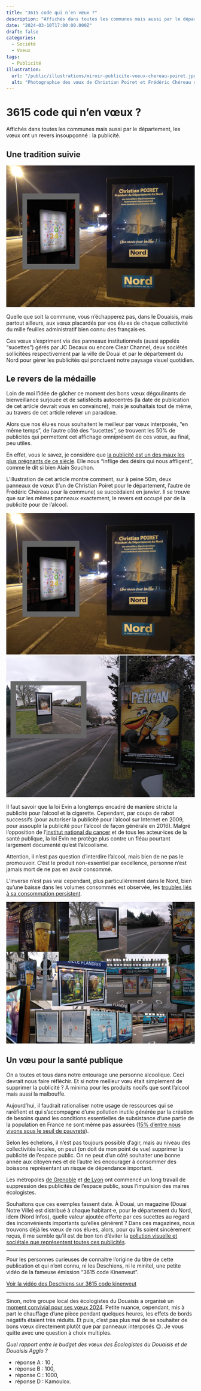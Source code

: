 ```yaml
---
title: "3615 code qui n’en vœux ?"
description: "Affichés dans toutes les communes mais aussi par le département, les vœux ont un revers insoupçonné : la publicité."
date: "2024-03-10T17:00:00.000Z"
draft: false
categories:
  - Société
  - Voeux
tags:
  - Publicité
illustration:
  url: "/public/illustrations/miroir-publicite-voeux-chereau-poiret.jpg"
  alt: "Photographie des vœux de Christian Poiret et Frédéric Chéreau sur la même prise de vue."
---
```


# 3615 code qui n’en vœux ?

Affichés dans toutes les communes mais aussi par le département, les vœux ont un revers insoupçonné : la publicité.

## Une tradition suivie

![Photographie des vœux de Christian Poiret et Frédéric Chéreau sur la même prose de vue.](/public/illustrations/miroir-publicite-voeux-chereau-poiret.jpg)

Quelle que soit la commune, vous n’échapperez pas, dans le Douaisis, mais partout ailleurs, aux vœux placardés par vos élu·es de chaque collectivité du mille feuilles administratif bien connu des français·es.

Ces vœux s’expriment via des panneaux institutionnels (aussi appelés “sucettes”) gérés par JC Decaux ou encore Clear Channel, deux sociétés sollicitées respectivement par la ville de Douai et par le département du Nord pour gérer les publicités qui ponctuent notre paysage visuel quotidien.

## Le revers de la médaille

Loin de moi l’idée de gâcher ce moment des bons vœux dégoulinants de bienveillance surjouée et de satisfécits autocentrés (la date de publication de cet article devrait vous en convaincre), mais je souhaitais tout de même, au travers de cet article relever un paradoxe.

Alors que nos élu·es nous souhaitent le meilleur par vœux interposés, “en même temps”, de l’autre côté des “sucettes”, se trouvent les 50% de publicités qui permettent cet affichage omniprésent de ces vœux, au final, peu utiles.

En effet, vous le savez, je considère que [la publicité est un des maux les plus prégnants de ce siècle](./stop-pub-mettons-fin-a-la-publicite). Elle nous “inflige des désirs qui nous affligent”, comme le dit si bien Alain Souchon.

L’illustration de cet article montre comment, sur à peine 50m, deux panneaux de vœux (l’un de Christian Poiret pour le département, l’autre de Frédéric Chéreau pour la commune) se succédaient en janvier. Il se trouve que sur les mêmes panneaux exactement, le revers est occupé par de la publicité pour de l’alcool.

![Photographie des vœux de Christian Poiret et Frédéric Chéreau sur la même prise de vue.](/public/illustrations/miroir-publicite-voeux-chereau-poiret.jpg)
![Photographie des publicité pour l’alcool sur les panneaux où se trouvaient les vœux.](/public/illustrations/miroir-publicite-biere.jpg)

Il faut savoir que la loi Evin a longtemps encadré de manière stricte la publicité pour l’alcool et la cigarette. Cependant, par coups de rabot successifs (pour autoriser la publicité pour l’alcool sur Internet en 2009, pour assouplir la publicité pour l’alcool de façon générale en 2016). Malgré l’opposition de l’[institut national du cancer](https://www.ouest-france.fr/politique/pub-sur-lalcool-opposition-des-autorites-sanitaires-et-associations-3488689) et de tous les acteur·ices de la santé publique, la loi Evin ne protège plus contre un fléau pourtant largement documenté qu’est l’alcoolisme.

Attention, il n’est pas question d’interdire l’alcool, mais bien de ne pas le promouvoir. C’est le produit non-essentiel par excellence, personne n’est jamais mort de ne pas en avoir consommé.

L’inverse n’est pas vrai cependant, plus particulièrement dans le Nord, bien qu’une baisse dans les volumes consommés est observée, les [troubles liés à sa consommation persistent](https://france3-regions.francetvinfo.fr/hauts-de-france/nord-0/consommation-d-alcool-malgre-des-chiffres-en-baisse-dans-les-hauts-de-france-les-troubles-lies-a-cet-usage-persistent-2912105.html).

![Patchwork de publicités pour l’alcool observée dans les Hauts-de-France](/public/illustrations/publicite-alcool-exemples.jpg)

## Un vœu pour la santé publique

On a toutes et tous dans notre entourage une personne alcoolique. Ceci devrait nous faire réfléchir. Et si notre meilleur vœu était simplement de supprimer la publicité ? A minima pour les produits nocifs que sont l’alcool mais aussi la malbouffe.

Aujourd’hui, il faudrait rationaliser notre usage de ressources qui se raréfient et qui s’accompagne d’une pollution inutile générée par la création de besoins quand les conditions essentielles de subsistance d’une partie de la population en France ne sont même pas assurées ([15% d’entre nous vivons sous le seuil de pauvreté](https://inegalites.fr/A-quels-niveaux-se-situent-les-seuils-de-pauvrete-en-France)).

Selon les échelons, il n’est pas toujours possible d’agir, mais au niveau des collectivités locales, on peut (on doit de mon point de vue) supprimer la publicité de l’espace public. On ne peut d’un côté souhaiter une bonne année aux citoyen·nes et de l’autre les encourager à consommer des boissons représentant un risque de dépendance important.

Les métropoles [de Grenoble](https://www.humanite.fr/environnement/grenoble/grenoble-lyon-nantes-paris-bientot-sans-pub) et [de Lyon](https://antipub.org/lyon-les-ecrans-publicitaires-dans-le-metro-seront-retires-en-avril-2024/) ont commencé un long travail de suppression des publicités de l’espace public, sous l’impulsion des maires écologistes.

Souhaitons que ces exemples fassent date. À Douai, un magazine (Douai Notre Ville) est distribué à chaque habitant·e, pour le département du Nord, idem (Nord Infos), quelle valeur ajoutée offerte par ces sucettes au regard des inconvénients importants qu’elles générent ? Dans ces magazines, nous trouvons déjà les vœux de nos élu·es, alors, pour qu’ils soient sincèrement reçus, il me semble qu’il est de bon ton d’éviter la [pollution visuelle et sociétale que représentent toutes ces publicités](https://antipub.org/asso/manifeste-contre-le-systeme-publicitaire/).

---

Pour les personnes curieuses de connaitre l’origine du titre de cette publication et qui n’ont connu, ni les Deschiens, ni le minitel, une petite vidéo de la fameuse émission “3615 code Kinenveut”.

[Voir la vidéo des Deschiens sur 3615 code kinenveut](https://youtu.be/IfUiFas9JAY?si=K-9m8uMymqIBdIg9 "📺")

---

Sinon, notre groupe local des écologistes du Douaisis a organisé un [moment convivial pour ses vœux 2024](https://eelv-douaisis.fr/actualite/voeux-2024-des-luttes-et-des-victoires). Petite nuance, cependant, mis à part le chauffage d’une pièce pendant quelques heures, les effets de bords négatifs étaient très réduits. Et puis, c’est pas plus mal de se souhaiter de bons vœux directement plutôt que par panneaux interposés 😉. Je vous quitte avec une question à choix multiples.

_Quel rapport entre le budget des vœux des Écologistes du Douaisis et de Douaisis Agglo ?_

- réponse A : 10 ,
- réponse B : 100,
- réponse C : 1000,
- réponse D : Kamoulox.
